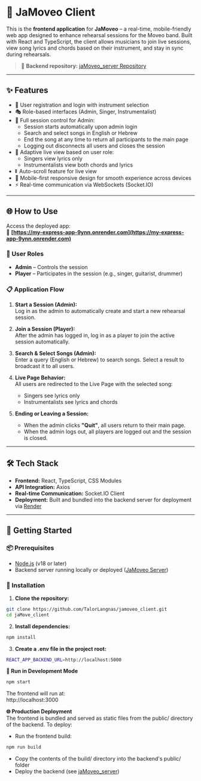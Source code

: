 # 🎸 JaMoveo Client

This is the **frontend application** for **JaMoveo** – a real-time, mobile-friendly web app designed to enhance rehearsal sessions for the Moveo band. Built with React and TypeScript, the client allows musicians to join live sessions, view song lyrics and chords based on their instrument, and stay in sync during rehearsals.

> 🔗 **Backend repository:** [jaMoveo_server Repository](https://github.com/TalorLangnas/jaMoveo_server)

---

## ✨ Features

- 🔐 User registration and login with instrument selection  
- 🎭 Role-based interfaces (Admin, Singer, Instrumentalist) 
- 🧭 Full session control for Admin:
  - Session starts automatically upon admin login
  - Search and select songs in English or Hebrew
  - End the song at any time to return all participants to the main page
  - Logging out disconnects all users and closes the session   
- 🎼 Adaptive live view based on user role:
  - Singers view lyrics only
  - Instrumentalists view both chords and lyrics   
- ⏬ Auto-scroll feature for live view  
- 📱 Mobile-first responsive design for smooth experience across devices
- ⚡ Real-time communication via WebSockets (Socket.IO)

---

## 🌐 How to Use

Access the deployed app:  
🔗 **[https://my-express-app-9ynn.onrender.com](https://my-express-app-9ynn.onrender.com)**

### 👤 User Roles

- **Admin** – Controls the session  
- **Player** – Participates in the session (e.g., singer, guitarist, drummer)

### 📋 Application Flow

1. **Start a Session (Admin):**  
   Log in as the admin to automatically create and start a new rehearsal session.

2. **Join a Session (Player):**  
   After the admin has logged in, log in as a player to join the active session automatically.

3. **Search & Select Songs (Admin):**  
   Enter a query (English or Hebrew) to search songs. Select a result to broadcast it to all users.

4. **Live Page Behavior:**  
   All users are redirected to the Live Page with the selected song:
   - Singers see lyrics only  
   - Instrumentalists see lyrics and chords

5. **Ending or Leaving a Session:**  
   - When the admin clicks **"Quit"**, all users return to their main page.  
   - When the admin logs out, all players are logged out and the session is closed.


---

## 🛠️ Tech Stack

- **Frontend:** React, TypeScript, CSS Modules  
- **API Integration:** Axios  
- **Real-time Communication:** Socket.IO Client  
- **Deployment:** Built and bundled into the backend server for deployment via [Render](https://render.com)

---

## 🚀 Getting Started

### 📦 Prerequisites

- [Node.js](https://nodejs.org/) (v18 or later)
- Backend server running locally or deployed ([JaMoveo Server](https://github.com/TalorLangnas/jaMoveo_server))

### 📁 Installation

1. **Clone the repository:**

```bash
git clone https://github.com/TalorLangnas/jamoveo_client.git
cd jaMove_client
```
2. **Install dependencies:**

```bash
npm install
```
3. **Create a .env file in the project root:**

```bash
REACT_APP_BACKEND_URL=http://localhost:5000
```

**🧪 Run in Development Mode**
```bash
npm start
```
The frontend will run at:  
http://localhost:3000

**🌐 Production Deployment**  
The frontend is bundled and served as static files from the public/ directory of the backend.
To deploy:
- Run the frontend build:
```bash
npm run build
```
- Copy the contents of the build/ directory into the backend's public/ folder
- Deploy the backend (see [jaMoveo_server](https://github.com/TalorLangnas/jaMoveo_server))


